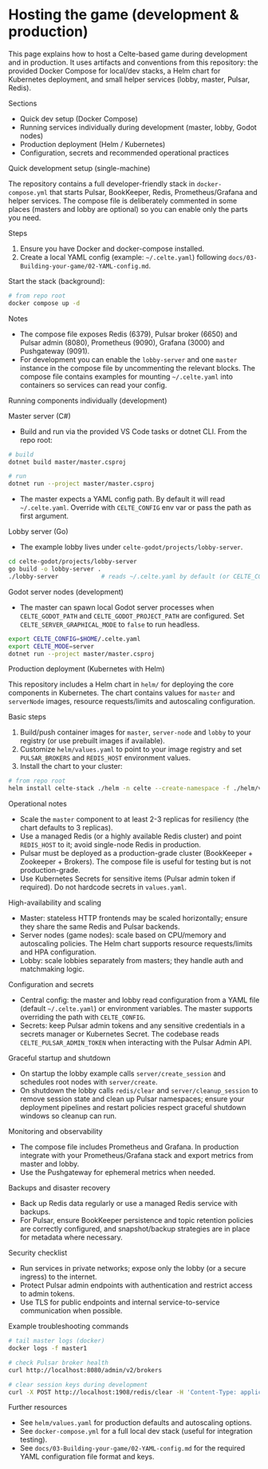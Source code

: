 # Hosting the game (development & production)

This page explains how to host a Celte-based game during development and in production. It uses artifacts and conventions from this repository: the provided Docker Compose for local/dev stacks, a Helm chart for Kubernetes deployment, and small helper services (lobby, master, Pulsar, Redis).

Sections
- Quick dev setup (Docker Compose)
- Running services individually during development (master, lobby, Godot nodes)
- Production deployment (Helm / Kubernetes)
- Configuration, secrets and recommended operational practices

Quick development setup (single-machine)

The repository contains a full developer-friendly stack in `docker-compose.yml` that starts Pulsar, BookKeeper, Redis, Prometheus/Grafana and helper services. The compose file is deliberately commented in some places (masters and lobby are optional) so you can enable only the parts you need.

Steps

1) Ensure you have Docker and docker-compose installed.
2) Create a local YAML config (example: `~/.celte.yaml`) following `docs/03-Building-your-game/02-YAML-config.md`.

Start the stack (background):

```bash
# from repo root
docker compose up -d
```

Notes
- The compose file exposes Redis (6379), Pulsar broker (6650) and Pulsar admin (8080), Prometheus (9090), Grafana (3000) and Pushgateway (9091).
- For development you can enable the `lobby-server` and one `master` instance in the compose file by uncommenting the relevant blocks. The compose file contains examples for mounting `~/.celte.yaml` into containers so services can read your config.

Running components individually (development)

Master server (C#)

- Build and run via the provided VS Code tasks or dotnet CLI. From the repo root:

```bash
# build
dotnet build master/master.csproj

# run
dotnet run --project master/master.csproj
```

- The master expects a YAML config path. By default it will read `~/.celte.yaml`. Override with `CELTE_CONFIG` env var or pass the path as first argument.

Lobby server (Go)

- The example lobby lives under `celte-godot/projects/lobby-server`.

```bash
cd celte-godot/projects/lobby-server
go build -o lobby-server .
./lobby-server            # reads ~/.celte.yaml by default (or CELTE_CONFIG)
```

Godot server nodes (development)

- The master can spawn local Godot server processes when `CELTE_GODOT_PATH` and `CELTE_GODOT_PROJECT_PATH` are configured. Set `CELTE_SERVER_GRAPHICAL_MODE` to `false` to run headless.

```bash
export CELTE_CONFIG=$HOME/.celte.yaml
export CELTE_MODE=server
dotnet run --project master/master.csproj
```

Production deployment (Kubernetes with Helm)

This repository includes a Helm chart in `helm/` for deploying the core components in Kubernetes. The chart contains values for `master` and `serverNode` images, resource requests/limits and autoscaling configuration.

Basic steps

1) Build/push container images for `master`, `server-node` and `lobby` to your registry (or use prebuilt images if available).
2) Customize `helm/values.yaml` to point to your image registry and set `PULSAR_BROKERS` and `REDIS_HOST` environment values.
3) Install the chart to your cluster:

```bash
# from repo root
helm install celte-stack ./helm -n celte --create-namespace -f ./helm/values.yaml
```

Operational notes
- Scale the `master` component to at least 2-3 replicas for resiliency (the chart defaults to 3 replicas).
- Use a managed Redis (or a highly available Redis cluster) and point `REDIS_HOST` to it; avoid single-node Redis in production.
- Pulsar must be deployed as a production-grade cluster (BookKeeper + Zookeeper + Brokers). The compose file is useful for testing but is not production-grade.
- Use Kubernetes Secrets for sensitive items (Pulsar admin token if required). Do not hardcode secrets in `values.yaml`.

High-availability and scaling

- Master: stateless HTTP frontends may be scaled horizontally; ensure they share the same Redis and Pulsar backends.
- Server nodes (game nodes): scale based on CPU/memory and autoscaling policies. The Helm chart supports resource requests/limits and HPA configuration.
- Lobby: scale lobbies separately from masters; they handle auth and matchmaking logic.

Configuration and secrets

- Central config: the master and lobby read configuration from a YAML file (default `~/.celte.yaml`) or environment variables. The master supports overriding the path with `CELTE_CONFIG`.
- Secrets: keep Pulsar admin tokens and any sensitive credentials in a secrets manager or Kubernetes Secret. The codebase reads `CELTE_PULSAR_ADMIN_TOKEN` when interacting with the Pulsar Admin API.

Graceful startup and shutdown

- On startup the lobby example calls `server/create_session` and schedules root nodes with `server/create`.
- On shutdown the lobby calls `redis/clear` and `server/cleanup_session` to remove session state and clean up Pulsar namespaces; ensure your deployment pipelines and restart policies respect graceful shutdown windows so cleanup can run.

Monitoring and observability

- The compose file includes Prometheus and Grafana. In production integrate with your Prometheus/Grafana stack and export metrics from master and lobby.
- Use the Pushgateway for ephemeral metrics when needed.

Backups and disaster recovery

- Back up Redis data regularly or use a managed Redis service with backups.
- For Pulsar, ensure BookKeeper persistence and topic retention policies are correctly configured, and snapshot/backup strategies are in place for metadata where necessary.

Security checklist

- Run services in private networks; expose only the lobby (or a secure ingress) to the internet.
- Protect Pulsar admin endpoints with authentication and restrict access to admin tokens.
- Use TLS for public endpoints and internal service-to-service communication when possible.

Example troubleshooting commands

```bash
# tail master logs (docker)
docker logs -f master1

# check Pulsar broker health
curl http://localhost:8080/admin/v2/brokers

# clear session keys during development
curl -X POST http://localhost:1908/redis/clear -H 'Content-Type: application/json' -d '{"SessionId":"session-123"}'
```

Further resources

- See `helm/values.yaml` for production defaults and autoscaling options.
- See `docker-compose.yml` for a full local dev stack (useful for integration testing).
- See `docs/03-Building-your-game/02-YAML-config.md` for the required YAML configuration file format and keys.
